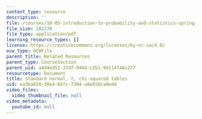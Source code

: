 ```yaml
---
content_type: resource
description: ''
file: /courses/18-05-introduction-to-probability-and-statistics-spring-2014/ea3ba02030e46bfc7304a8e850ca0edd_MIT18_05S14_distributTable.pdf
file_size: 181370
file_type: application/pdf
learning_resource_types: []
license: https://creativecommons.org/licenses/by-nc-sa/4.0/
ocw_type: OCWFile
parent_title: Related Resources
parent_type: CourseSection
parent_uid: a4d4ed52-37df-946d-c2b1-9d114f44c277
resourcetype: Document
title: Standard normal, t, chi-squared tables
uid: ea3ba020-30e4-6bfc-7304-a8e850ca0edd
video_files:
  video_thumbnail_file: null
video_metadata:
  youtube_id: null
---
```

